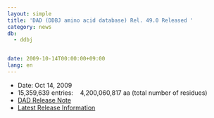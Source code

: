 ```yaml
---
layout: simple
title: 'DAD (DDBJ amino acid database) Rel. 49.0 Released '
category: news
db:
  - ddbj


date: 2009-10-14T00:00:00+09:00
lang: en
---
```


<ul>
    <li>Date: Oct 14, 2009</li>
    <li>15,359,639 entries:    4,200,060,817 aa (total number of residues)</li>
    <li><a href="https://ddbj.nig.ac.jp/public/ddbj_database/release_note_archive/dad/dadrel.49.txt">DAD Release Note</a></li>
    <li><a href="/latest-releases-e.html">Latest Release Information</a></li>
</ul>
